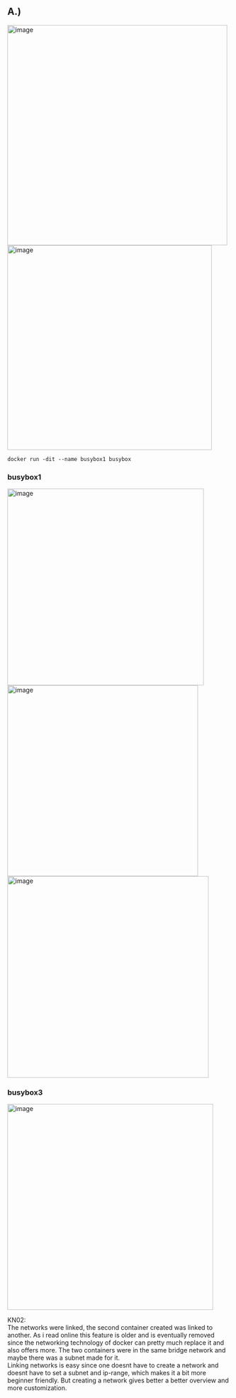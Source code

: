 ## A.)
<img width="496" alt="image" src="https://github.com/user-attachments/assets/c8c41ed3-e8f0-48dc-916a-c082be916a77" /><br>
<img width="461" alt="image" src="https://github.com/user-attachments/assets/ee58eb00-8e3b-4189-850a-c75b7ea888b4" /><br>

`docker run -dit --name busybox1 busybox`

### busybox1
<img width="443" alt="image" src="https://github.com/user-attachments/assets/7c69f113-8c6e-48bd-9ffb-3178fbd4dd3c" /><br>
<img width="430" alt="image" src="https://github.com/user-attachments/assets/e9559f6f-bec1-4b82-9601-2283ebe9e661" /><br>
<img width="454" alt="image" src="https://github.com/user-attachments/assets/d413c8c5-6516-483d-8e63-23e49d791bce" /><br>


### busybox3
<img width="464" alt="image" src="https://github.com/user-attachments/assets/e3cd44e3-bb67-49cb-86b2-ab90db0ac674" /><br>

KN02: <br>
The networks were linked, the second container created was linked to another. As i read online this feature is older and is eventually removed since the networking technology of docker can pretty much replace it and also offers more. The two containers were in the same bridge network and maybe there was a subnet made for it. <br>
Linking networks is easy since one doesnt have to create a network and doesnt have to set a subnet and ip-range, which makes it a bit more beginner friendly. But creating a network gives better a better overview and more customization.

